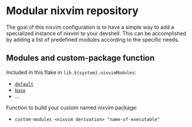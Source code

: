 # Modular nixvim repository

The goal of this nixvim configuration is to have a simple way to add
a specialized instance of nixvim to your devshell.
This can be accomplished by adding a list of predefined modules according
to the specific needs.

## Modules and custom-package function

Included in this flake in `lib.${system}.nixvimModules`:

* [`default`](./config/default.nix)
* [`base`](./config/base.nix)
* ...

Function to build your custom named nixvim package:
* `custom-modules <nixvim derivation> "name-of-executable"`

